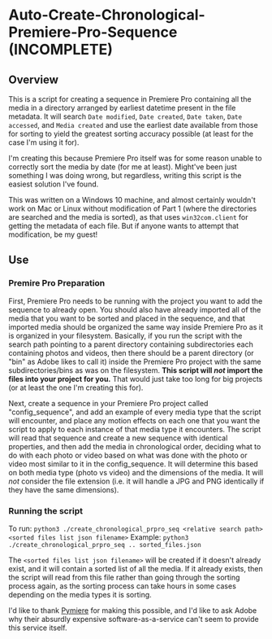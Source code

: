 # Auto-Create-Chronological-Premiere-Pro-Sequence (INCOMPLETE)

## Overview
This is a script for creating a sequence in Premiere Pro containing all the media in a directory arranged by earliest datetime present in the file metadata. It will search `Date modified`, `Date created`, `Date taken`, `Date accessed`, and `Media created` and use the earliest date available from those for sorting to yield the greatest sorting accuracy possible (at least for the case I'm using it for).

I'm creating this because Premiere Pro itself was for some reason unable to correctly sort the media by date (for me at least). Might've been just something I was doing wrong, but regardless, writing this script is the easiest solution I've found.

This was written on a Windows 10 machine, and almost certainly wouldn't work on Mac or Linux without modification of Part 1 (where the directories are searched and the media is sorted), as that uses `win32com.client` for getting the metadata of each file. But if anyone wants to attempt that modification, be my guest!

## Use

### Premire Pro Preparation
First, Premiere Pro needs to be running with the project you want to add the sequence to already open. You should also have already imported all of the media that you want to be sorted and placed in the sequence, and that imported media should be organized the same way inside Premiere Pro as it is organized in your filesystem. Basically, if you run the script with the search path pointing to a parent directory containing subdirectories each containing photos and videos, then there should be a parent directory (or "bin" as Adobe likes to call it) inside the Premiere Pro project with the same subdirectories/bins as was on the filesystem. **This script will _not_ import the files into your project for you.** That would just take too long for big projects (or at least the one I'm creating this for).

Next, create a sequence in your Premiere Pro project called "config_sequence", and add an example of every media type that the script will encounter, and place any motion effects on each one that you want the script to apply to each instance of that media type it encounters. The script will read that sequence and create a new sequence with identical properties, and then add the media in chronological order, deciding what to do with each photo or video based on what was done with the photo or video most similar to it in the config_sequence. It will determine this based on both media type (photo vs video) and the dimensions of the media. It will _not_ consider the file extension (i.e. it will handle a JPG and PNG identically if they have the same dimensions).

### Running the script
To run: `python3 ./create_chronological_prpro_seq <relative search path> <sorted files list json filename>`
Example: `python3 ./create_chronological_prpro_seq .. sorted_files.json`

The `<sorted files list json filename>` will be created if it doesn't already exist, and it will contain a sorted list of all the media. If it already exists, then the script will read from this file rather than going through the sorting process again, as the sorting process can take hours in some cases depending on the media types it is sorting.


I'd like to thank [Pymiere](https://github.com/qmasingarbe/pymiere) for making this possible, and I'd like to ask Adobe why their absurdly expensive software-as-a-service can't seem to provide this service itself.
